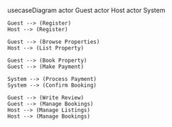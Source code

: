 usecaseDiagram
    actor Guest
    actor Host
    actor System

    Guest --> (Register)
    Host --> (Register)

    Guest --> (Browse Properties)
    Host --> (List Property)

    Guest --> (Book Property)
    Guest --> (Make Payment)

    System --> (Process Payment)
    System --> (Confirm Booking)

    Guest --> (Write Review)
    Guest --> (Manage Bookings)
    Host --> (Manage Listings)
    Host --> (Manage Bookings)
